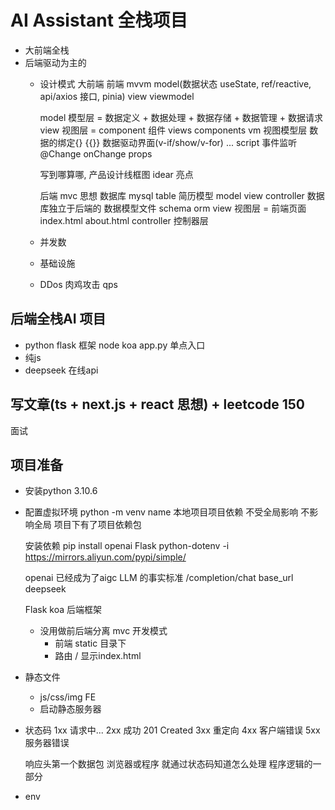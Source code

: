 # AI Assistant 全栈项目

- 大前端全栈
- 后端驱动为主的
  - 设计模式
      大前端 前端 mvvm model(数据状态 useState, ref/reactive, api/axios 接口, pinia) view viewmodel

      model 模型层 = 数据定义 + 数据处理 + 数据存储 + 数据管理 + 数据请求
      view 视图层 = component 组件  views components 
      vm 视图模型层 数据的绑定{} {{}} 数据驱动界面(v-if/show/v-for) ... script 事件监听 @Change onChange
      props   

      

      写到哪算哪, 产品设计线框图 idear 亮点

      后端 mvc 思想 数据库 mysql table 简历模型
      model view controller 数据库独立于后端的 数据模型文件 schema orm 
      view 视图层 = 前端页面 index.html about.html
      controller 控制器层
  - 并发数
  - 基础设施 
  - DDos 肉鸡攻击 qps
  
## 后端全栈AI 项目
- python flask 框架 node koa
  app.py 单点入口 
- 纯js 
- deepseek 在线api

## 写文章(ts + next.js + react 思想) + leetcode 150
面试

## 项目准备
- 安装python 
  3.10.6
- 配置虚拟环境
  python -m venv name
  本地项目项目依赖 不受全局影响 不影响全局
  项目下有了项目依赖包
  
  安装依赖
  pip install openai Flask python-dotenv -i https://mirrors.aliyun.com/pypi/simple/

  openai 已经成为了aigc LLM 的事实标准
  /completion/chat
  base_url deepseek

  Flask koa 后端框架
  
  - 没用做前后端分离 mvc 开发模式
    - 前端 static 目录下
    - 路由 / 显示index.html

- 静态文件
  - js/css/img FE
  - 启动静态服务器

- 状态码
  1xx 请求中...
  2xx 成功 201 Created
  3xx 重定向
  4xx 客户端错误
  5xx 服务器错误
  
  响应头第一个数据包 浏览器或程序 就通过状态码知道怎么处理
  程序逻辑的一部分
- env